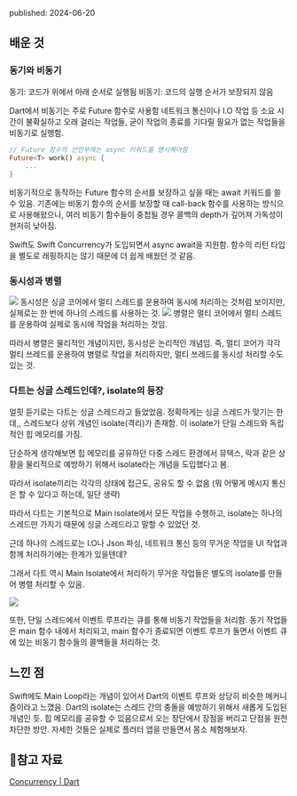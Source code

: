 published: 2024-06-20

## 배운 것
### 동기와 비동기
동기: 코드가 위에서 아래 순서로 실행됨
비동기: 코드의 실행 순서가 보장되지 않음

Dart에서 비동기는 주로 Future 함수로 사용함
네트워크 통신이나 I.O 작업 등 소요 시간이 불확실하고 오래 걸리는 작업들,
굳이 작업의 종료를 기다릴 필요가 없는 작업들을 비동기로 실행함.

```dart
// Future 함수의 선언부에는 async 키워드를 명시해야함
Future<T> work() async {
	...
}
```

비동기적으로 동작하는 Future 함수의 순서를 보장하고 싶을 때는 await 키워드를 쓸 수 있음.
기존에는 비동기 함수의 순서를 보장할 때 call-back 함수를 사용하는 방식으로 사용해왔으나, 여러 비동기 함수들이 중첩될 경우 콜백의 depth가 깊어져 가독성이 현저히 낮아짐.

Swift도 Swift Concurrency가 도입되면서 async await을 지원함.
함수의 리턴 타입을 별도로 래핑하지는 않기 때문에 더 쉽게 배웠던 것 같음.
### 동시성과 병렬
![](https://i.imgur.com/gsqDIVz.png)
동시성은 싱글 코어에서 멀티 스레드를 운용하여 동시에 처리하는 것처럼 보이지만, 실제로는 한 번에 하나의 스레드를 사용하는 것.
![](https://i.imgur.com/NBWa3J5.png)
병렬은 멀티 코어에서 멀티 스레드를 운용하여 실제로 동시에 작업을 처리하는 것임.

따라서 병렬은 물리적인 개념이지만, 동시성은 논리적인 개념임.
즉, 멀티 코어가 각각 멀티 쓰레드를 운용하여 병렬로 작업을 처리하지만, 멀티 쓰레드를 동시성 처리할 수도 있는 것.

### 다트는 싱글 스레드인데?, isolate의 등장
얼핏 듣기로는 다트는 싱글 스레드라고 들었었음. 정확하게는 싱글 스레드가 맞기는 한데,, 스레드보다 상위 개념인 isolate(격리)가 존재함. 이 isolate가 단일 스레드와 독립적인 힙 메모리를 가짐.

단순하게 생각해보면 힙 메모리를 공유하던 다중 스레드 환경에서
뮤텍스, 락과 같은 상황을 물리적으로 예방하기 위해서 isolate라는 개념을 도입했다고 봄.

따라서 isolate끼리는 각각의 상태에 접근도, 공유도 할 수 없음
(뭐 어떻게 메시지 통신은 할 수 있다고 하는데, 일단 생략)

따라서 다트는 기본적으로 Main isolate에서 모든 작업을 수행하고, isolate는 하나의 스레드만 가지기 때문에 싱글 스레드라고 말할 수 있었던 것.

근데 하나의 스레드로는 I.O나 Json 파싱, 네트워크 통신 등의 무거운 작업을 UI 작업과 함께 처리하기에는 한계가 있을텐데?

그래서 다트 역시 Main Isolate에서 처리하기 무거운 작업들은 별도의 isolate를 만들어 병렬 처리할 수 있음.


![](https://i.imgur.com/zWKVTX3.png)

또한, 단일 스레드에서 이벤트 루프라는 큐를 통해 비동기 작업들을 처리함.
동기 작업들은 main 함수 내에서 처리되고, main 함수가 종료되면 이벤트 루프가 돌면서 이벤트 큐에 있는 비동기 함수들의 콜백들을 처리하는 것.

## 느낀 점 
Swift에도 Main Loop라는 개념이 있어서 Dart의 이벤트 루프와 상당히 비슷한 메커니즘이라고 느꼈음.
Dart의 isolate는 스레드 간의 충돌을 예방하기 위해서 새롭게 도입된 개념인 듯.
힙 메모리를 공유할 수 있음으로서 오는 장단에서 장점을 버리고 단점을 원천 차단한 방안. 자세한 것들은 실제로 플러터 앱을 만들면서 몸소 체험해보자.
## 참고 자료
[Concurrency | Dart](https://dart.dev/language/concurrency)